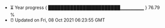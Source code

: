 - ⏳ Year progress { ███████████████████████▁▁▁▁▁▁▁ } 76.79 %
- ⏰ Updated on Fri, 08 Oct 2021 06:23:55 GMT

